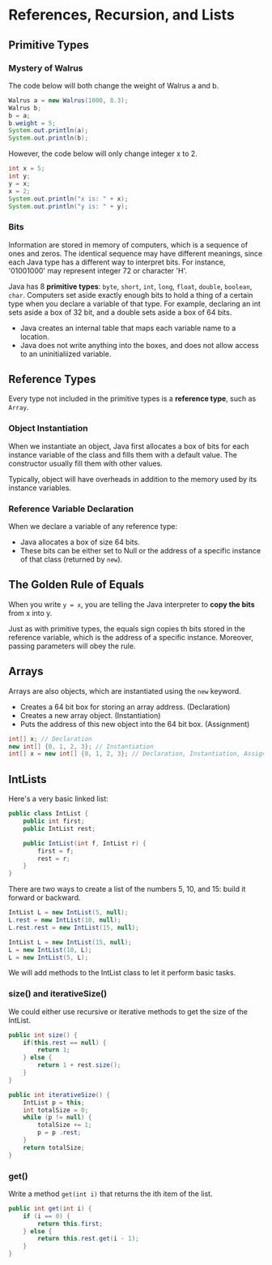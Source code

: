 # References, Recursion, and Lists

## Primitive Types

### Mystery of Walrus

The code below will both change the weight of Walrus a and b.

```java
Walrus a = new Walrus(1000, 8.3);
Walrus b;
b = a;
b.weight = 5;
System.out.println(a);
System.out.println(b);
```

However, the code below will only change integer x to 2.

```java
int x = 5;
int y;
y = x;
x = 2;
System.out.println("x is: " + x);
System.out.println("y is: " + y);
```

### Bits

Information are stored in memory of computers, which is a sequence of ones and zeros. The identical sequence may have different meanings, since each Java type has a different way to interpret bits. For instance, '01001000' may represent integer 72 or character 'H'.

Java has 8 **primitive types**: `byte`, `short`, `int`, `long`, `float`, `double`, `boolean`, `char`. Computers set aside exactly enough bits to hold a thing of a certain type when you declare a variable of that type. For example, declaring an int sets aside a box of 32 bit, and a double sets aside a box of 64 bits.

* Java creates an internal table that maps each variable name to a location.
* Java does not write anything into the boxes, and does not allow access to an uninitialiized variable.

## Reference Types

Every type not included in the primitive types is a **reference type**, such as `Array`.

### Object Instantiation

When we instantiate an object, Java first allocates a box of bits for each instance variable of the class and fills them with a default value. The constructor usually fill them with other values.

Typically, object will have overheads in addition to the memory used by its instance variables.

### Reference Variable Declaration

When we declare a variable of any reference type:

* Java allocates a box of size 64 bits.
* These bits can be either set to Null or the address of a specific instance of that class \(returned by `new`\).

## The Golden Rule of Equals

When you write `y = x`, you are telling the Java interpreter to **copy the bits** from x into y.

Just as with primitive types, the equals sign copies th bits stored in the reference variable, which is the address of a specific instance. Moreover, passing parameters will obey the rule.

## Arrays

Arrays are also objects, which are instantiated using the `new` keyword.

* Creates a 64 bit box for storing an array address. \(Declaration\)
* Creates a new array object. \(Instantiation\)
* Puts the address of this new object into the 64 bit box. \(Assignment\)

```java
int[] x; // Declaration
new int[] {0, 1, 2, 3}; // Instantiation
int[] x = new int[] {0, 1, 2, 3}; // Declaration, Instantiation, Assignment
```

## IntLists

Here's a very basic linked list:

```java
public class IntList {
    public int first;
    public IntList rest;

    public IntList(int f, IntList r) {
        first = f;
        rest = r;
    }
}
```

There are two ways to create a list of the numbers 5, 10, and 15: build it forward or backward.

```java
IntList L = new IntList(5, null);
L.rest = new IntList(10, null);
L.rest.rest = new IntList(15, null);
```

```java
IntList L = new IntList(15, null);
L = new IntList(10, L);
L = new IntList(5, L);
```

We will add methods to the IntList class to let it perform basic tasks.

### size\(\) and iterativeSize\(\)

We could either use recursive or iterative methods to get the size of the IntList.

```java
public int size() {
    if(this.rest == null) {
        return 1;
    } else {
        return 1 + rest.size();
    }
}

public int iterativeSize() {
    IntList p = this;
    int totalSize = 0;
    while (p != null) {
        totalSize += 1;
        p = p .rest;
    }
    return totalSize;
}
```

### get\(\)

Write a method `get(int i)` that returns the ith item of the list.

```java
public int get(int i) {
    if (i == 0) {
        return this.first;
    } else {
        return this.rest.get(i - 1);
    }
}
```

